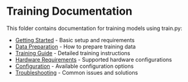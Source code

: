 # Training Documentation

This folder contains documentation for training models using train.py:

- [Getting Started](getting_started.md) - Basic setup and requirements
- [Data Preparation](data_preparation.md) - How to prepare training data
- [Training Guide](training_guide.md) - Detailed training instructions
- [Hardware Requirements](hardware_requirements.md) - Supported hardware configurations
- [Configuration](configuration.md) - Available configuration options
- [Troubleshooting](troubleshooting.md) - Common issues and solutions
